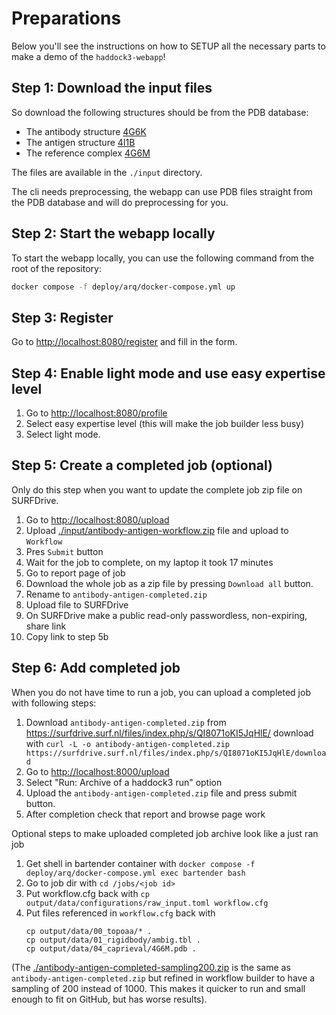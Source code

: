 # Preparations

Below you'll see the instructions on how to SETUP all the necessary parts to make a demo of the `haddock3-webapp`!

## Step 1: Download the input files

So download the following structures should be from the PDB database:

- The antibody structure [4G6K](https://www.ebi.ac.uk/pdbe/entry/pdb/4g6k)
- The antigen structure [4I1B](https://www.ebi.ac.uk/pdbe/entry/pdb/4i1b)
- The reference complex [4G6M](https://www.ebi.ac.uk/pdbe/entry/pdb/4g6m)

The files are available in the `./input` directory.

The cli needs preprocessing, the webapp can use PDB files straight from the PDB database and will do preprocessing for you.

## Step 2: Start the webapp locally

To start the webapp locally, you can use the following command from the root of the repository:

```bash
docker compose -f deploy/arq/docker-compose.yml up
```

## Step 3: Register

Go to <http://localhost:8080/register> and fill in the form.

## Step 4: Enable light mode and use easy expertise level

1. Go to <http://localhost:8080/profile>
1. Select easy expertise level (this will make the job builder less busy)
1. Select light mode.

## Step 5: Create a completed job (optional)

Only do this step when you want to update the complete job zip file on SURFDrive.

1. Go to <http://localhost:8080/upload>
1. Upload [./input/antibody-antigen-workflow.zip](./input/antibody-antigen-workflow.zip) file and upload to `Workflow`
1. Pres `Submit` button
1. Wait for the job to complete, on my laptop it took 17 minutes
1. Go to report page of job
1. Download the whole job as a zip file by pressing `Download all` button.
1. Rename to `antibody-antigen-completed.zip`
1. Upload file to SURFDrive
1. On SURFDrive make a public read-only passwordless, non-expiring, share link
1. Copy link to step 5b

## Step 6: Add completed job

When you do not have time to run a job, you can upload a completed job with following steps:

1. Download `antibody-antigen-completed.zip` from <https://surfdrive.surf.nl/files/index.php/s/QI8071oKI5JqHlE/> download with `curl -L -o antibody-antigen-completed.zip https://surfdrive.surf.nl/files/index.php/s/QI8071oKI5JqHlE/download`
1. Go to <http://localhost:8000/upload>
1. Select "Run: Archive of a haddock3 run" option
1. Upload the `antibody-antigen-completed.zip` file and press submit button.
1. After completion check that report and browse page work

Optional steps to make uploaded completed job archive look like a just ran job
1. Get shell in bartender container with `docker compose -f deploy/arq/docker-compose.yml exec bartender bash`
1. Go to job dir with `cd /jobs/<job id>`
1. Put workflow.cfg back with `cp output/data/configurations/raw_input.toml workflow.cfg`
1. Put files referenced in `workflow.cfg` back with 
    ```shell
    cp output/data/00_topoaa/* .
    cp output/data/01_rigidbody/ambig.tbl .
    cp output/data/04_caprieval/4G6M.pdb .
    ```

(The [./antibody-antigen-completed-sampling200.zip](./antibody-antigen-completed-sampling200.zip) is the same as `antibody-antigen-completed.zip`
but refined in workflow builder to have a sampling of 200 instead of 1000. 
This makes it quicker to run and small enough to fit on GitHub, but has worse results).
